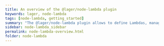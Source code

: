 ```yaml
---
title: An overview of the @lager/node-lambda plugin
keywords: lager, node-lambda
tags: [node-lambda, getting_started]
summary: "The @lager/node-lambda plugin allows to define Lambdas, manage their dependencies to portions of your application and perform deployments"
sidebar: node-lambda_sidebar
permalink: node-lambda-overview.html
folder: node-lambda
---
```

